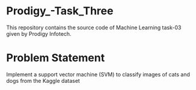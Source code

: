 # Prodigy_-Task_Three
This repository contains the source code of Machine Learning task-03 given by Prodigy Infotech.
# Problem Statement
Implement a support vector machine (SVM) to classify images of cats and dogs from the Kaggle dataset
